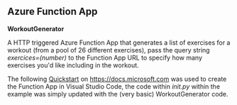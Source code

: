 ## Azure Function App ##

**WorkoutGenerator**

A HTTP triggered Azure Function App that generates a list of exercises for a workout (from a pool of 26 different exercises), pass the query string *exercices=(number)* to the Function App URL to specify how many exercises you'd like including in the workout.

The following [Quickstart](https://docs.microsoft.com/en-us/azure/azure-functions/create-first-function-vs-code-python) on https://docs.microsoft.com was used to create the Function App in Visual Studio Code, the code within *_init_.py* within the example was simply updated with the (very basic) WorkoutGenerator code.
